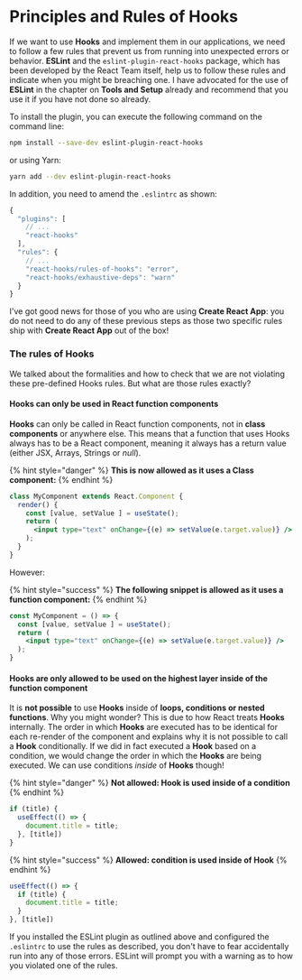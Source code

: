 # Principles and Rules of Hooks

If we want to use **Hooks** and implement them in our applications, we need to follow a few rules that prevent us from running into unexpected errors or behavior. **ESLint** and the `eslint-plugin-react-hooks` package, which has been developed by the React Team itself, help us to follow these rules and indicate when you might be breaching one. I have advocated for the use of **ESLint** in the chapter on **Tools and Setup** already and recommend that you use it if you have not done so already.

To install the plugin, you can execute the following command on the command line:

```bash
npm install --save-dev eslint-plugin-react-hooks
```

or using Yarn:

```bash
yarn add --dev eslint-plugin-react-hooks
```

In addition, you need to amend the `.eslintrc` as shown:

```javascript
{
  "plugins": [
    // ...
    "react-hooks"
  ],
  "rules": {
    // ...
    "react-hooks/rules-of-hooks": "error",
    "react-hooks/exhaustive-deps": "warn"
  }
}
```

I've got good news for those of you who are using **Create React App**: you do not need to do any of these previous steps as those two specific rules ship with **Create React App** out of the box!

### The rules of Hooks

We talked about the formalities and how to check that we are not violating these pre-defined Hooks rules. But what are those rules exactly?

#### Hooks can only be used in React function components

**Hooks** can only be called in React function components, not in **class components** or anywhere else. This means that a function that uses Hooks always has to be a React component, meaning it always has a return value (either JSX, Arrays, Strings or _null_).

{% hint style="danger" %}
**This is now allowed as it uses a Class component:**
{% endhint %}

```jsx
class MyComponent extends React.Component {
  render() {
    const [value, setValue ] = useState();
    return (
      <input type="text" onChange={(e) => setValue(e.target.value)} />
    );
  }
}
```

However:

{% hint style="success" %}
**The following snippet is allowed as it uses a function component:**
{% endhint %}

```jsx
const MyComponent = () => {
  const [value, setValue ] = useState();
  return (
    <input type="text" onChange={(e) => setValue(e.target.value)} />
  );
}
```

#### Hooks are only allowed to be used on the highest layer inside of the function component

It is **not possible** to use **Hooks** inside of **loops, conditions or nested functions**. Why you might wonder? This is due to how React treats **Hooks** internally. The order in which **Hooks** are executed has to be identical for each re-render of the component and explains why it is not possible to call a **Hook** conditionally. If we did in fact executed a **Hook** based on a condition, we would change the order in which the **Hooks** are being executed. We can use conditions _inside_ of **Hooks** though!

{% hint style="danger" %}
**Not allowed: Hook is used inside of a condition**
{% endhint %}

```javascript
if (title) {
  useEffect(() => {
    document.title = title;
  }, [title])
}
```

{% hint style="success" %}
**Allowed: condition is used inside of Hook**
{% endhint %}

```javascript
useEffect(() => {
  if (title) {
    document.title = title;
  }
}, [title])
```

If you installed the ESLint plugin as outlined above and configured the `.eslintrc` to use the rules as described, you don't have to fear accidentally run into any of those errors. ESLint will prompt you with a warning as to how you violated one of the rules.

